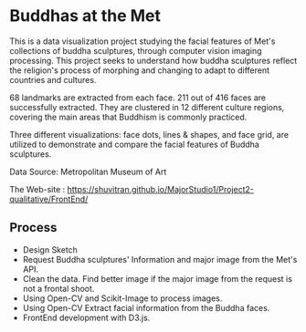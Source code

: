 # Buddhas at the Met
This is a data visualization project studying the facial features of Met's collections of buddha sculptures, through computer vision imaging processing. This project seeks to understand how buddha sculptures reflect the religion's process of morphing and changing to adapt to different countries and cultures.

68 landmarks are extracted from each face. 211 out of 416 faces are successfully extracted. They are clustered in 12 different culture regions, covering the main areas that Buddhism is commonly practiced.

Three different visualizations: face dots, lines & shapes, and face grid, are utilized to demonstrate and compare the facial features of Buddha sculptures.

Data Source: Metropolitan Museum of Art   

The Web-site : https://shuvitran.github.io/MajorStudio1/Project2-qualitative/FrontEnd/


## Process

* Design Sketch
* Request Buddha sculptures' Information and major image from the Met's API.
* Clean the data. Find better image if the major image from the request is not a frontal shoot.
* Using Open-CV and Scikit-Image to process images.
* Using Open-CV Extract facial information from the Buddha faces.
* FrontEnd development with D3.js.  


```



```
